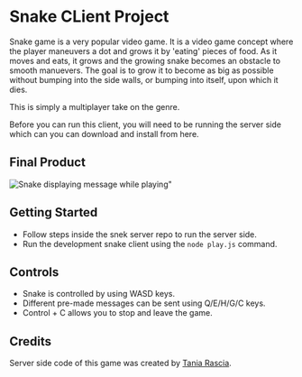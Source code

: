 # Snake CLient Project

Snake game is a very popular video game. It is a video game concept where the player maneuvers a dot and grows it by 'eating' pieces of food. As it moves and eats, it grows and the growing snake becomes an obstacle to smooth manuevers. The goal is to grow it to become as big as possible without bumping into the side walls, or bumping into itself, upon which it dies.

This is simply a multiplayer take on the genre.

Before you can run this client, you will need to be running the server side which can you can download and install from here.

## Final Product


![Snake displaying message while playing"](https://user-images.githubusercontent.com/95609843/164873363-c7fd22ab-13c0-4d99-9272-63cd3dcd7a24.png)


## Getting Started

- Follow steps inside the snek server repo to run the server side.
- Run the development snake client using the `node play.js` command.


## Controls

- Snake is controlled by using WASD keys.
- Different pre-made messages can be sent using Q/E/H/G/C keys.
- Control + C allows you to stop and leave the game.


## Credits

Server side code of this game was created by [Tania Rascia](https://github.com/taniarascia).